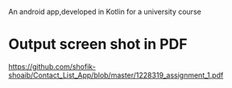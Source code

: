 An android app,developed in Kotlin for a university course
# Output screen shot in PDF 
https://github.com/shofik-shoaib/Contact_List_App/blob/master/1228319_assignment_1.pdf
